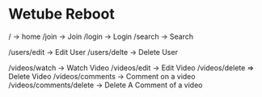 # Wetube Reboot

/ -> home
/join -> Join
/login -> Login
/search -> Search

/users/edit -> Edit User
/users/delte -> Delete User

/videos/watch -> Watch Video
/videos/edit -> Edit Video
/videos/delete => Delete Video
/videos/comments -> Comment on a video
/videos/comments/delete -> Delete A Comment of a video
